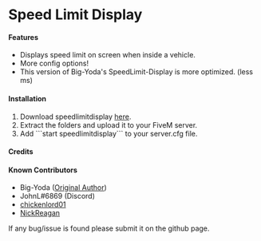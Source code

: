 <h1>Speed Limit Display</h1>

<h4>Features</h4>

<ul>
    <li>Displays speed limit on screen when inside a vehicle.</li>
    <li>More config options!</li>
    <li>This version of Big-Yoda's SpeedLimit-Display is more optimized. (less ms)</li>
</ul>

<h4>Installation</h4>

<ol>
  <li>Download speedlimitdisplay <a href="https://github.com/NickReagan/speedlimitdisplay">here</a>.</li>
  <li>Extract the folders and upload it to your FiveM server.</li>
  <li>Add ```start speedlimitdisplay``` to your server.cfg file.</li>
</ol>

<h4>Credits</h4>

<h4>Known Contributors</h4>
<ul>
  <li>Big-Yoda (<a href="https://forum.cfx.re/t/release-posted-speedlimit/180949">Original Author</a>)</li>
  <li>JohnL#6869 (Discord)</li>
  <li><a href="https://github.com/chickenlord01">chickenlord01</a></li>
  <li><a href="https://github.com/NickReagan">NickReagan</a></li>
</ul>

If any bug/issue is found please submit it on the github page.</li>
